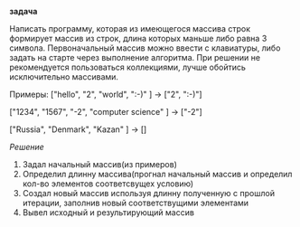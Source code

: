 **задача**

Написать программу, которая из имеющегося массива строк формирует массив из строк, длина которых маньше либо равна 3 символа. Первоначальный массив можно ввести с клавиатуры, либо задать на старте через выполнение алгоритма. При решении не рекомендуется пользоваться коллекциями, лучше обойтись исключительно массивами.

Примеры: ["hello", "2", "world", ":-)" ] -> ["2", ":-)"]

["1234", "1567", "-2", "computer science" ] -> ["-2"]

["Russia", "Denmark", "Kazan" ] -> []

*Решение*

1. Задал начальный массив(из примеров)
2. Определил длинну массива(прогнал начальный массив и определил кол-во элементов соответсвущех условию)
3. Создал новый массив используя длинну полученную с прошлой итерации, заполнив новый соответствущими элементами
4. Вывел исходный и результирующий массив